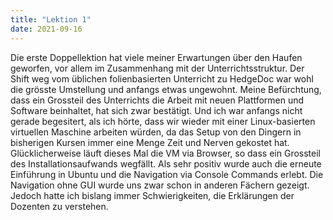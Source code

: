 ```yaml
---
title: "Lektion 1"
date: 2021-09-16
---
```


Die erste Doppellektion hat viele meiner Erwartungen über den Haufen geworfen, vor allem im Zusammenhang mit der Unterrichtsstruktur. Der Shift weg vom üblichen folienbasierten Unterricht zu HedgeDoc war wohl die grösste Umstellung und anfangs etwas ungewohnt. Meine Befürchtung, dass ein Grossteil des Unterrichts die Arbeit mit neuen Plattformen und Software beinhaltet, hat sich zwar bestätigt. Und ich war anfangs nicht gerade begesitert, als ich hörte, dass wir wieder mit einer Linux-basierten virtuellen Maschine arbeiten würden, da das Setup von den Dingern in bisherigen Kursen immer eine Menge Zeit und Nerven gekostet hat. Glücklicherweise läuft dieses Mal die VM via Browser, so dass ein Grossteil des Installationsaufwands wegfällt. Als sehr positiv wurde auch die erneute Einführung in Ubuntu und die Navigation via Console Commands erlebt. Die Navigation ohne GUI wurde uns zwar schon in anderen Fächern gezeigt. Jedoch hatte ich bislang immer Schwierigkeiten, die Erklärungen der Dozenten zu verstehen.
